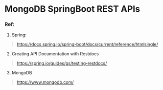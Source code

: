 # MongoDB SpringBoot REST APIs

### Ref:
1. Spring:
> https://docs.spring.io/spring-boot/docs/current/reference/htmlsingle/
2. Creating API Documentation with Restdocs
> https://spring.io/guides/gs/testing-restdocs/
3. MongoDB  
> https://www.mongodb.com/

